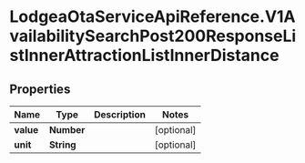 # LodgeaOtaServiceApiReference.V1AvailabilitySearchPost200ResponseListInnerAttractionListInnerDistance

## Properties

Name | Type | Description | Notes
------------ | ------------- | ------------- | -------------
**value** | **Number** |  | [optional] 
**unit** | **String** |  | [optional] 


